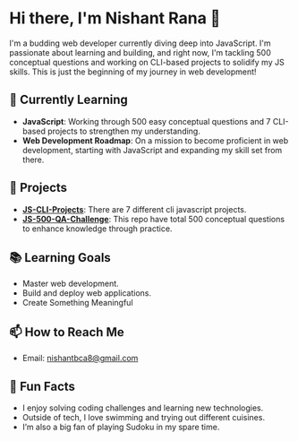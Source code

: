 # Hi there, I'm Nishant Rana 👋

I'm a budding web developer currently diving deep into JavaScript. I'm passionate about learning and building, and right now, I'm tackling 500 conceptual questions and working on CLI-based projects to solidify my JS skills. This is just the beginning of my journey in web development!

## 🌱 Currently Learning

- **JavaScript**: Working through 500 easy conceptual questions and 7 CLI-based projects to strengthen my understanding.
- **Web Development Roadmap**: On a mission to become proficient in web development, starting with JavaScript and expanding my skill set from there.

## 🔨 Projects

- **[JS-CLI-Projects](https://github.com/nishant1code/JS-CLI-Projects)**: There are 7 different cli javascript projects.
- **[JS-500-QA-Challenge](https://github.com/nishant1code/JS-500-QA-Challenge)**: This repo have total 500 conceptual questions to enhance knowledge through practice.

## 📚 Learning Goals

- Master web development.
- Build and deploy web applications.
- Create Something Meaningful

## 📫 How to Reach Me

- Email: nishantbca8@gmail.com


## 🚀 Fun Facts

- I enjoy solving coding challenges and learning new technologies.
- Outside of tech, I love swimming and trying out different cuisines.
- I’m also a big fan of playing Sudoku in my spare time.

<!---
nishant1code/nishant1code is a ✨ special ✨ repository because its `README.md` (this file) appears on your GitHub profile.
You can click the Preview link to take a look at your changes.
--->

